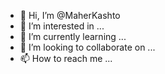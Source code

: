 - 👋 Hi, I’m @MaherKashto
- 👀 I’m interested in ...
- 🌱 I’m currently learning ...
- 💞️ I’m looking to collaborate on ...
- 📫 How to reach me ...

<!---
MaherKashto/MaherKashto is a ✨ special ✨ repository because its `README.md` (this file) appears on your GitHub profile.
You can click the Preview link to take a look at your changes.
--->
